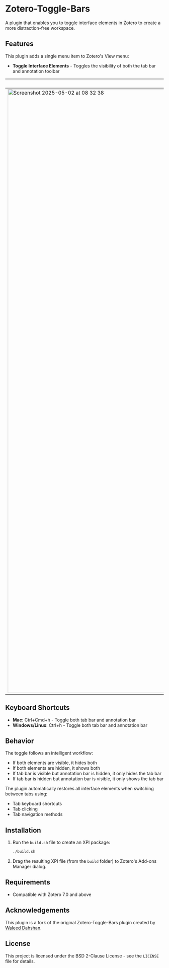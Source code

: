 # Zotero-Toggle-Bars

A plugin that enables you to toggle interface elements in Zotero to create a more distraction-free workspace.

## Features

This plugin adds a single menu item to Zotero's View menu:
- **Toggle Interface Elements** - Toggles the visibility of both the tab bar and annotation toolbar

| Before  | After |
| ------------- | ------------- |
| <img width="1920" alt="Screenshot 2025-05-02 at 08 32 38" src="https://github.com/user-attachments/assets/91f3e042-bd48-4ded-a1f8-1289e67d6ff4" /> | <img width="1920" alt="Screenshot 2025-05-02 at 08 32 58" src="https://github.com/user-attachments/assets/7a8c7537-635a-4bb2-8b4d-4f7a80888590" /> |



## Keyboard Shortcuts

- **Mac**: Ctrl+Cmd+h - Toggle both tab bar and annotation bar
- **Windows/Linux**: Ctrl+h - Toggle both tab bar and annotation bar

## Behavior

The toggle follows an intelligent workflow:
- If both elements are visible, it hides both
- If both elements are hidden, it shows both
- If tab bar is visible but annotation bar is hidden, it only hides the tab bar
- If tab bar is hidden but annotation bar is visible, it only shows the tab bar

The plugin automatically restores all interface elements when switching between tabs using:
- Tab keyboard shortcuts
- Tab clicking
- Tab navigation methods

## Installation

1. Run the `build.sh` file to create an XPI package:
   ```bash
   ./build.sh
   ```
2. Drag the resulting XPI file (from the `build` folder) to Zotero's Add-ons Manager dialog.

## Requirements

- Compatible with Zotero 7.0 and above

## Acknowledgements

This plugin is a fork of the original Zotero-Toggle-Bars plugin created by [Waleed Dahshan](https://github.com/wmstack).

## License

This project is licensed under the BSD 2-Clause License - see the `LICENSE` file for details.
